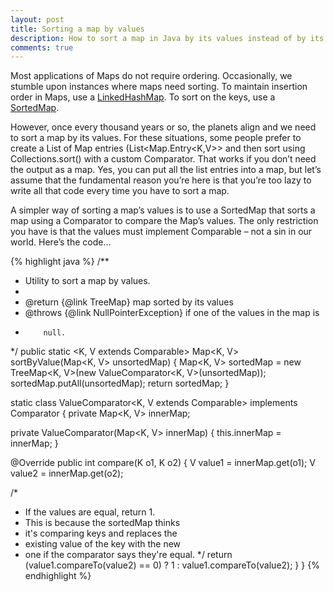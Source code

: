 ```yaml
---
layout: post
title: Sorting a map by values
description: How to sort a map in Java by its values instead of by its keys.
comments: true
---
```


Most applications of Maps do not require ordering. Occasionally, we stumble upon instances where maps need sorting. To maintain insertion order in Maps, use a [LinkedHashMap](http://docs.oracle.com/javase/6/docs/api/java/util/LinkedHashMap.html). To sort on the keys, use a [SortedMap](http://docs.oracle.com/javase/6/docs/api/java/util/SortedMap.html).

However, once every thousand years or so, the planets align and we need to sort a map by its values. For these situations, some people prefer to create a List of Map entries (List<Map.Entry<K,V>> and then sort using Collections.sort() with a custom Comparator. That works if you don’t need the output as a map. Yes, you can put all the list entries into a map, but let’s assume that the fundamental reason you’re here is that you’re too lazy to write all that code every time you have to sort a map.

A simpler way of sorting a map’s values is to use a SortedMap that sorts a map using a Comparator to compare the Map’s values. The only restriction you have is that the values must implement Comparable – not a sin in our world. Here’s the code...

{% highlight java %}
/**
* Utility to sort a map by values.
*
* @return {@link TreeMap} map sorted by its values
* @throws {@link NullPointerException} if one of the values in the map is
*         null.
*/
public static <K, V extends Comparable<V>> Map<K, V> sortByValue(Map<K, V> unsortedMap) {
  Map<K, V> sortedMap = new TreeMap<K, V>(new ValueComparator<K, V>(unsortedMap));
  sortedMap.putAll(unsortedMap);
  return sortedMap;
}

static class ValueComparator<K, V extends Comparable<V>> implements Comparator<K> {
  private Map<K, V> innerMap;

  private ValueComparator(Map<K, V> innerMap) {
  this.innerMap = innerMap;
}

  @Override
  public int compare(K o1, K o2) {
    V value1 = innerMap.get(o1);
    V value2 = innerMap.get(o2);

  /*
  * If the values are equal, return 1.
  * This is because the sortedMap thinks
  * it's comparing keys and replaces the
  * existing value of the key with the new
  * one if the comparator says they're equal.
  */
  return (value1.compareTo(value2) == 0) ? 1 : value1.compareTo(value2);
  }
}
{% endhighlight %}